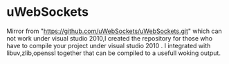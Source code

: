 # uWebSockets
Mirror from "https://github.com/uWebSockets/uWebSockets.git" which can not work under visual studio 2010,I created the repository for those who have to compile your project under visual studio 2010 .
I integrated with libuv,zlib,openssl together that can be compiled to a usefull woking output.
